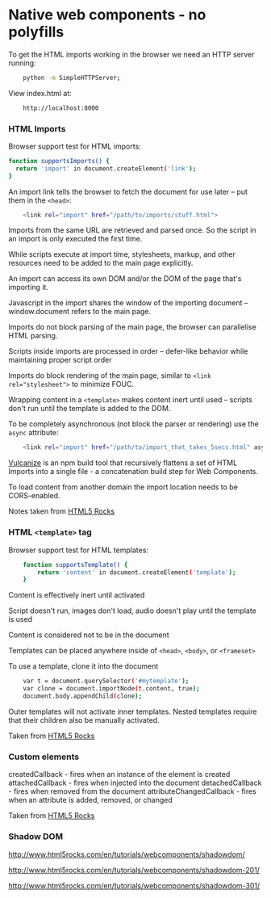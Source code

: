 # Native web components - no polyfills

To get the HTML imports working in the browser we need an HTTP server running:
```sh
	python -m SimpleHTTPServer;
```

View index.html at:
```sh
	http://localhost:8000
```

### HTML Imports

Browser support test for HTML imports:
```sh
function supportsImports() {
  return 'import' in document.createElement('link');
}
```

An import link tells the browser to fetch the document for use later – put them in the `<head>`:
```sh
	<link rel="import" href="/path/to/imports/stuff.html">
```

Imports from the same URL are retrieved and parsed once. So the script in an import is only executed the first time.

While scripts execute at import time, stylesheets, markup, and other resources need to be added to the main page explicitly. 

An import can access its own DOM and/or the DOM of the page that's importing it.

Javascript in the import shares the window of the importing document – window.document refers to the main page.

Imports do not block parsing of the main page, the browser can parallelise HTML parsing.

Scripts inside imports are processed in order – defer-like behavior while maintaining proper script order

Imports do block rendering of the main page, similar to `<link rel="stylesheet">` to minimize FOUC.

Wrapping content in a `<template>` makes content inert until used – scripts don't run until the template is added to the DOM.

To be completely asynchronous (not block the parser or rendering) use the `async` attribute:
```sh
	<link rel="import" href="/path/to/import_that_takes_5secs.html" async>
```

[Vulcanize](https://github.com/Polymer/vulcanize) is an npm build tool that recursively flattens a set of HTML Imports into a single file - a concatenation build step for Web Components.

To load content from another domain the import location needs to be CORS-enabled.

Notes taken from [HTML5 Rocks](http://www.html5rocks.com/en/tutorials/webcomponents/imports/)







### HTML `<template>` tag

Browser support test for HTML templates:
```sh
	function supportsTemplate() {
		return 'content' in document.createElement('template');
	}
```


Content is effectively inert until activated

Script doesn't run, images don't load, audio doesn't play until the template is used

Content is considered not to be in the document

Templates can be placed anywhere inside of `<head>`, `<body>`, or `<frameset>`

To use a template, clone it into the document
```sh
	var t = document.querySelector('#mytemplate');
	var clone = document.importNode(t.content, true);
	document.body.appendChild(clone);
```

Outer templates will not activate inner templates. Nested templates require that their children also be manually activated.

Taken from [HTML5 Rocks](http://www.html5rocks.com/en/tutorials/webcomponents/template/)







### Custom elements

createdCallback - fires when an instance of the element is created
attachedCallback - fires when injected into the document
detachedCallback - fires when removed from the document
attributeChangedCallback - fires when an attribute is added, removed, or changed

Taken from [HTML5 Rocks](http://www.html5rocks.com/en/tutorials/webcomponents/customelements/)



### Shadow DOM

http://www.html5rocks.com/en/tutorials/webcomponents/shadowdom/

http://www.html5rocks.com/en/tutorials/webcomponents/shadowdom-201/

http://www.html5rocks.com/en/tutorials/webcomponents/shadowdom-301/